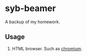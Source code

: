 # syb-beamer
A backup of my homework.

## Usage ##

1. HTML browser. Such as [chromium](https://github.com/chromium/chromium).

